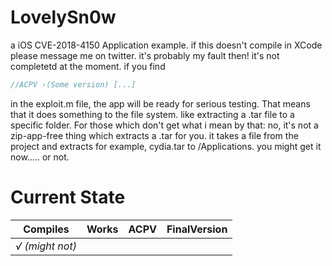 # LovelySn0w
a iOS CVE-2018-4150 Application example. if this doesn't compile in XCode please message me on twitter. it's probably my fault then! it's not completetd at the moment. if you find 
```javascript
//ACPV ›(Some version) [...]
```
in the exploit.m file, the app will be ready for serious testing. That means that it does something to the file system. like extracting a .tar file to a specific folder. For those which don't get what i mean by that:
no, it's not a zip-app-free thing which extracts a .tar for you. it takes a file from the project and extracts for example, cydia.tar to /Applications. you might get it now..... or not.

# Current State

Compiles | Works | ACPV    | **FinalVersion** 
--- | -- | ---| ---
*√ (might not)* |  |   

